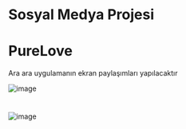 # Sosyal Medya Projesi
# PureLove
Ara ara uygulamanın ekran paylaşımları yapılacaktır

![image](https://github.com/user-attachments/assets/1a571d75-35ed-4c70-b77b-2cee937c8c65)
#
![image](https://github.com/user-attachments/assets/e1a3a66b-3e18-45da-9cf5-8607c03ef4c5)

